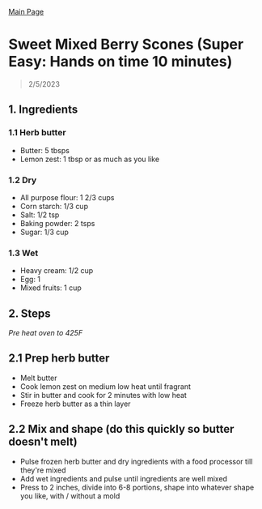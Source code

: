 [Main Page](https://yolanda-ht.github.io/YoloCookBlob/)

# Sweet Mixed Berry Scones (Super Easy: Hands on time 10 minutes)
> 2/5/2023

## 1. Ingredients

### 1.1 Herb butter
- Butter: 5 tbsps
- Lemon zest: 1 tbsp or as much as you like

### 1.2 Dry
- All purpose flour: 1 2/3 cups
- Corn starch: 1/3 cup
- Salt: 1/2 tsp
- Baking powder: 2 tsps
- Sugar: 1/3 cup

### 1.3 Wet
- Heavy cream: 1/2 cup
- Egg: 1
- Mixed fruits: 1 cup

## 2. Steps
*Pre heat oven to 425F*

## 2.1 Prep herb butter
- Melt butter
- Cook lemon zest on medium low heat until fragrant
- Stir in butter and cook for 2 minutes with low heat
- Freeze herb butter as a thin layer

## 2.2 Mix and shape (do this quickly so butter doesn't melt)
- Pulse frozen herb butter and dry ingredients with a food processor till they're mixed
- Add wet ingredients and pulse until ingredients are well mixed
- Press to 2 inches, divide into 6-8 portions, shape into whatever shape you like,  with / without a mold
